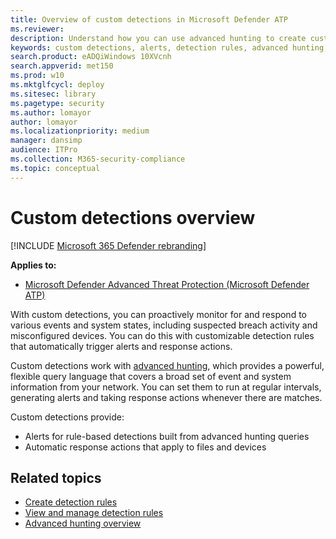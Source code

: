 ```yaml
---
title: Overview of custom detections in Microsoft Defender ATP
ms.reviewer: 
description: Understand how you can use advanced hunting to create custom detections and generate alerts
keywords: custom detections, alerts, detection rules, advanced hunting, hunt, query, response actions, interval, mdatp, microsoft defender atp
search.product: eADQiWindows 10XVcnh
search.appverid: met150
ms.prod: w10
ms.mktglfcycl: deploy
ms.sitesec: library
ms.pagetype: security
ms.author: lomayor
author: lomayor
ms.localizationpriority: medium
manager: dansimp
audience: ITPro
ms.collection: M365-security-compliance 
ms.topic: conceptual
---
```


# Custom detections overview

[!INCLUDE [Microsoft 365 Defender rebranding](../../includes/microsoft-defender.md)]

**Applies to:**
- [Microsoft Defender Advanced Threat Protection (Microsoft Defender ATP)](https://go.microsoft.com/fwlink/p/?linkid=2146631)

With custom detections, you can proactively monitor for and respond to various events and system states, including suspected breach activity and misconfigured devices. You can do this with customizable detection rules that automatically trigger alerts and response actions.

Custom detections work with [advanced hunting](advanced-hunting-overview.md), which provides a powerful, flexible query language that covers a broad set of event and system information from your network. You can set them to run at regular intervals, generating alerts and taking response actions whenever there are matches.

Custom detections provide:
- Alerts for rule-based detections built from advanced hunting queries
- Automatic response actions that apply to files and devices

## Related topics
- [Create detection rules](custom-detection-rules.md)
- [View and manage detection rules](custom-detections-manage.md)
- [Advanced hunting overview](advanced-hunting-overview.md)
